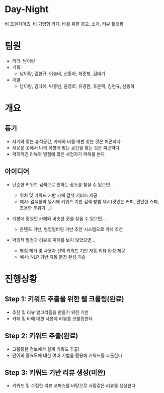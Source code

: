 # Day-Night

비 프렌차이즈, 비 기업형 카페, 바를 위한 광고, 소개, 리뷰 플랫폼

# 팀원
  - 리더: 남이량
  - 기획: 
    - 남이량, 김현규, 이솔비, 신동하, 최준형, 김태기
  - 개발
    - 남이량, 김다혜, 박홍빈, 윤영로, 유경환, 후윤택, 김현규, 신동하 

# 개요
  ## 동기
  - 자기와 맞는 휴식공간, 카페와 바를 매번 찾는 것은 피곤하다
  - 새로운 곳에서 나의 취향에 맞는 공간을 찾는 것은 피곤하다
  - 악의적인 리뷰와 별점에 많은 사업자가 피해를 본다
  
  ## 아이디어
  - 단순한 키워드 검색으로 원하는 장소를 찾을 수 있으면...
    - 위치 및 키워드 기반 카페 검색 서비스 제공
    - 예시: 검색창과 동시에 키워드 기반 검색 방법 제시(맛있는 커피, 편안한 쇼파, 조용한 분위기 ...)
  
  - 취향에 맞았던 카페와 비슷한 곳을 찾을 수 있으면...
    - 콘텐츠 기반, 협업필터링 기반 추천 시스템으로 카페 추천
  
  - 악의적 별점과 리뷰로 피해를 보지 않았으면...
    - 별점 제거 및 사용자 선택 키워드 기반 자동 리뷰 완성 제공
    - 예시: NLP 기반 자동 문장 완성 기술

# 진행상황
  ## Step 1: 키워드 추출을 위한 웹 크롤링(완료)
  - 추천 및 리뷰 알고리즘을 만들기 위한 기반
  - 카페 및 바에 대한 사용자 리뷰를 크롤링한다
  
  ## Step 2: 키워드 추출(완료)
  - 크롤링한 정보에서 실제 키워드 추출!
  - 단어의 중요도에 대한 여러 기법을 활용해 키워드를 추출한다
  
  ## Step 3: 키워드 기반 리뷰 생성(미완)
  - 키워드 및 수집한 리뷰 코파스를 바탕으로 사람같은 리뷰를 생성한다
  
  
